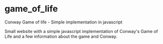 # game_of_life
Conway Game of life - Simple implementation in javascript

Small website with a simple javascript implementation of Conway's Game of Life and a few information about the game and Conway. 
